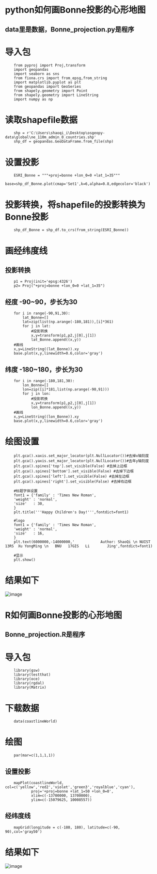 python如何画Bonne投影的心形地图
======================
data里是数据，Bonne_projection.py是程序
-------------------------------------

# 导入包
		from pyproj import Proj,transform
		import geopandas
		import seaborn as sns
		from fiona.crs import from_epsg,from_string
		import matplotlib.pyplot as plt
		from geopandas import GeoSeries
		from shapely.geometry import Point
		from shapely.geometry import LineString
		import numpy as np

# 读取shapefile数据
		shp = r'C:\Users\shaoqi_i\Desktop\osgeopy-data\global\ne_110m_admin_0_countries.shp'
		shp_df = geopandas.GeoDataFrame.from_file(shp)

# 设置投影
		ESRI_Bonne = """+proj=bonne +lon_0=0 +lat_1=35"""
		base=shp_df_Bonne.plot(cmap='Set1',k=6,alpha=0.8,edgecolor='black')

# 投影转换，将shapefile的投影转换为Bonne投影
		shp_df_Bonne = shp_df.to_crs(from_string(ESRI_Bonne))

# 画经纬度线
## 投影转换
		p1 = Proj(init='epsg:4326')
		p2= Proj("+proj=bonne +lon_0=0 +lat_1=35")

## 经度 -90~90，步长为30
		for i in range(-90,91,30):
    		lat_Bonne=[]
    		lat=zip(list(np.arange(-180,181)),[i]*361)
    		for j in lat:
				#投影转换
				x,y=transform(p1,p2,j[0],j[1])
				lat_Bonne.append((x,y)) 
		#画线
		x,y=LineString((lat_Bonne)).xy
		base.plot(x,y,linewidth=0.6,color='gray')

## 纬度 -180~180，步长为30
		for i in range(-180,181,30):
    		lon_Bonne=[]
    		lon=zip([i]*181,list(np.arange(-90,91)))
    		for j in lon:
				#投影转换
				x,y=transform(p1,p2,j[0],j[1])
				lon_Bonne.append((x,y))
		#画线
		x,y=LineString((lon_Bonne)).xy
		base.plot(x,y,linewidth=0.6,color='gray')

# 绘图设置
		plt.gca().xaxis.set_major_locator(plt.NullLocator())#去掉x轴刻度
		plt.gca().yaxis.set_major_locator(plt.NullLocator())#去年y轴刻度
		plt.gca().spines['top'].set_visible(False) #去掉上边框
		plt.gca().spines['bottom'].set_visible(False) #去掉下边框
		plt.gca().spines['left'].set_visible(False) #去掉左边框
		plt.gca().spines['right'].set_visible(False) #去掉右边框
		
		#标题字体设置
		font1 = {'family' : 'Times New Roman',  
		'weight' : 'normal',  
		'size'   : 30,  
		}  
		plt.title('''Happy Children's Day!''',fontdict=font1)
		
		#logo
		font1 = {'family' : 'Times New Roman',  
		'weight' : 'normal',  
		'size'   : 16,  
		}  
		plt.text(6000000,-14000000,'            Author: ShaoQi \n NUIST  13RS  Xu YongMing \n   BNU   17GIS   Li 		Jing',fontdict=font1)
		
		#显示
		plt.show()

# 结果如下
![image](https://github.com/ShaoQiBNU/image/blob/master/images/Bonne.png)
				

R如何画Bonne投影的心形地图
========================
Bonne_projection.R是程序
-------------------------------------

# 导入包
		library(gsw)
		library(testthat)
		library(oce)
		library(rgdal)
		library(Matrix)

# 下载数据
		data(coastlineWorld)

# 绘图
		par(mar=c(1,1,1,1))
## 设置投影
		mapPlot(coastlineWorld, col=c('yellow','red2','violet','green3','royalblue','cyan'), 
        		proj='+proj=bonne +lat_1=50 +lon_0=0',
        		xlim=c(-13700000, 13700000),
        		ylim=c(-15079625, 10008557))
## 经纬度线
		mapGrid(longitude = c(-180, 180), latitude=c(-90, 90),col='gray50')

# 结果如下
![image](https://github.com/ShaoQiBNU/image/blob/master/image/images/Bonne_R.png)				
